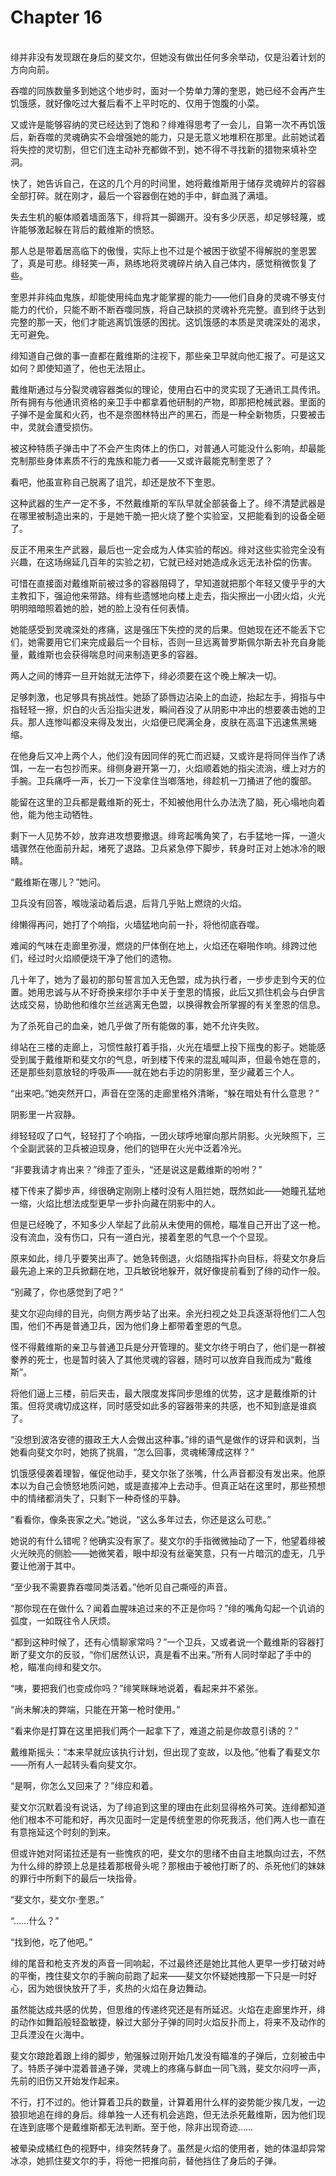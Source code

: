 # Chapter 16

<br>
绯并非没有发现跟在身后的斐文尔，但她没有做出任何多余举动，仅是沿着计划的方向向前。

吞噬的同族数量多到她这个地步时，面对一个势单力薄的奎恩，她已经不会再产生饥饿感，就好像吃过大餐后看不上平时吃的、仅用于饱腹的小菜。

又或许是能够容纳的灵已经达到了饱和？绯难得思考了一会儿，自第一次不再饥饿后，新吞噬的灵魂确实不会增强她的能力，只是无意义地堆积在那里。此前她试着将失控的灵切割，但它们连主动补充都做不到，她不得不寻找新的猎物来填补空洞。

快了，她告诉自己，在这的几个月的时间里，她将戴维斯用于储存灵魂碎片的容器全部打碎。就在刚才，最后一个容器倒在她的手中，鲜血溅了满墙。

失去生机的躯体顺着墙面落下，绯将其一脚踢开。没有多少厌恶，却足够轻蔑，或许能够激起躲在背后的戴维斯的愤怒。

那人总是带着居高临下的傲慢，实际上也不过是个被困于欲望不得解脱的奎恩罢了，真是可悲。绯轻笑一声，熟练地将灵魂碎片纳入自己体内，感觉稍微恢复了些。

奎恩并非纯血鬼族，却能使用纯血鬼才能掌握的能力——他们自身的灵魂不够支付能力的代价，只能不断不断吞噬同族，将自己缺损的灵魂补充完整。直到终于达到完整的那一天，他们才能逃离饥饿感的困扰。这饥饿感的本质是灵魂深处的渴求，无可避免。

绯知道自己做的事一直都在戴维斯的注视下，那些亲卫早就向他汇报了。可是这又如何？即使知道了，他也无法阻止。

戴维斯通过与分裂灵魂容器类似的理论，使用白石中的灵实现了无通讯工具传讯。所有拥有与他通讯资格的亲卫手中都拿着他研制的产物，即那把枪械武器。里面的子弹不是金属和火药，也不是奈图林特出产的黑石，而是一种全新物质，只要被击中，灵就会遭受损伤。

被这种特质子弹击中了不会产生肉体上的伤口，对普通人可能没什么影响，却最能克制那些身体素质不行的鬼族和能力者——又或许最能克制奎恩了？

看吧，他虽宣称自己脱离了诅咒，却还是放不下奎恩。

这种武器的生产一定不多，不然戴维斯的军队早就全部装备上了。绯不清楚武器是在哪里被制造出来的，于是她干脆一把火烧了整个实验室，又把能看到的设备全砸了。

反正不用来生产武器，最后也一定会成为人体实验的帮凶。绯对这些实验完全没有兴趣，在这场绵延几百年的实验之初，它就已经对她造成永远无法补偿的伤害。

可惜在直接面对戴维斯前被过多的容器阻碍了，早知道就把那个年轻又傻乎乎的大主教扣下，强迫他来带路。绯有些遗憾地向楼上走去，指尖擦出一小团火焰，火光明明暗暗照着她的脸，她的脸上没有任何表情。

她能感受到灵魂深处的疼痛，这是强压下失控的灵的后果。但她现在还不能丢下它们，她需要用它们来完成最后一个目标，否则一旦远离普罗斯佩尔斯去补充自身能量，戴维斯也会获得喘息时间来制造更多的容器。

两人之间的博弈一旦开始就无法停下，绯必须要在这个晚上解决一切。

足够刺激，也足够具有挑战性。她舔了舔唇边沾染上的血迹，抬起左手，拇指与中指轻轻一擦，炽白的火舌沿指尖迸发，瞬间吞没了从阴影中冲出的想要袭击她的卫兵。那人连惨叫都没来得及发出，火焰便已爬满全身，皮肤在高温下迅速焦黑蜷缩。

在他身后又冲上两个人，他们没有因同伴的死亡而迟疑，又或许是将同伴当作了诱饵，一左一右包抄而来。绯侧身避开第一刀，火焰顺着她的指尖流淌，缠上对方的手腕。卫兵痛呼一声，长刀一下没拿住当啷落地，绯趁机一刀捅进了他的腹部。

能留在这里的卫兵都是戴维斯的死士，不知被他用什么办法洗了脑，死心塌地向着他，能为他主动牺牲。

剩下一人见势不妙，放弃进攻想要撤退。绯弯起嘴角笑了，右手猛地一挥，一道火墙骤然在他面前升起，堵死了退路。卫兵紧急停下脚步，转身时正对上她冰冷的眼睛。

“戴维斯在哪儿？”她问。

卫兵没有回答，喉咙滚动着后退，后背几乎贴上燃烧的火焰。

绯懒得再问，她打了个响指，火墙猛地向前一扑，将他彻底吞噬。

难闻的气味在走廊里弥漫，燃烧的尸体倒在地上，火焰还在噼啪作响。绯跨过他们，经过时火焰顺便烧干净了他们的遗物。

几十年了，她为了最初的那句誓言加入无色盟，成为执行者，一步步走到今天的位置。她用忠诚与从不好奇换来缪尔手中关于奎恩的情报，此后又抓住机会与白伊言达成交易，协助他和维尔兰丝逃离无色盟，以换得教会所掌握的有关奎恩的信息。

为了杀死自己的血亲，她几乎做了所有能做的事，她不允许失败。

绯站在三楼的走廊上，习惯性敲打着手指，火光在墙壁上投下摇曳的影子。她能感受到属于戴维斯和斐文尔的气息，听到楼下传来的混乱喊叫声，但最令她在意的，还是那些刻意放轻的呼吸声——就在她右手边的阴影里，至少藏着三个人。

“出来吧。”她突然开口，声音在空荡的走廊里格外清晰，“躲在暗处有什么意思？”

阴影里一片寂静。

绯轻轻叹了口气，轻轻打了个响指，一团火球呼地窜向那片阴影。火光映照下，三个全副武装的卫兵被迫现身，他们的铠甲在火光中泛着冷光。

“非要我请才肯出来？”绯歪了歪头，“还是说这是戴维斯的吩咐？”

楼下传来了脚步声，绯很确定刚刚上楼时没有人阻拦她，既然如此——她瞳孔猛地一缩，火焰比想法成型更早一步扑向藏在阴影中的人。

但是已经晚了，不知多少人举起了此前从未使用的佩枪，瞄准自己开出了这一枪。没有流血，没有伤口，只有一道白光，接着奎恩的气息一个个显现。

原来如此，绯几乎要笑出声了。她急转倒退，火焰随指挥扑向目标，将斐文尔身后最先追上来的卫兵掀翻在地，卫兵敏锐地躲开，就好像提前看到了绯的动作一般。

“别藏了，你也感觉到了吧？”

斐文尔迎向绯的目光，向侧方两步站了出来。余光扫视之处卫兵逐渐将他们二人包围，他们不再是普通卫兵，因为他们身上都带着奎恩的气息。

怪不得戴维斯的亲卫与普通卫兵是分开管理的。斐文尔终于明白了，他们是一群被豢养的死士，也是暂时装入了其他灵魂的容器，随时可以放弃自我而成为“戴维斯”。

将他们逼上三楼，前后夹击，最大限度发挥同步思维的优势，这才是戴维斯的计策。但将灵魂切成这样，同时感受如此多的容器带来的共感，也不知到底是谁疯了。

“没想到波洛安德的摄政王大人会做出这种事。”绯的语气是做作的讶异和讽刺，当她看向斐文尔时，她挑了挑眉，“怎么回事，灵魂稀薄成这样？”

饥饿感侵袭着理智，催促他动手，斐文尔张了张嘴，什么声音都没有发出来。他原本以为自己会愤怒地质问她，或是直接冲上去动手。但真正站在这里时，那些预想中的情绪都消失了，只剩下一种奇怪的平静。

“看看你，像条丧家之犬。”她说，“这么多年过去，你还是这么可悲。”

她说的有什么错呢？他确实没有家了。斐文尔的手指微微抽动了一下，他望着绯被火光映亮的侧脸——她微笑着，眼中却没有丝毫笑意，只有一片暗沉的虚无，几乎要让他溺于其中。

“至少我不需要靠吞噬同类活着。”他听见自己嘶哑的声音。

“那你现在在做什么？闻着血腥味追过来的不正是你吗？”绯的嘴角勾起一个讥诮的弧度，一如既往令人厌烦。

“都到这种时候了，还有心情聊家常吗？”一个卫兵，又或者说一个戴维斯的容器打断了斐文尔的反驳，“你们居然认识，真是看不出来。”所有人同时举起了手中的枪，瞄准向绯和斐文尔。

“咦，要把我们也变成你吗？”绯笑眯眯地说着，看起来并不紧张。

“尚未解决的弊端，只能在开第一枪时使用。”

“看来你是打算在这里把我们两个一起拿下了，难道之前是你故意引诱的？”

戴维斯摇头：“本来早就应该执行计划，但出现了变故，以及他。”他看了看斐文尔——所有人一起转头看向斐文尔。

“是啊，你怎么又回来了？”绯应和着。

斐文尔沉默着没有说话，为了绯追到这里的理由在此刻显得格外可笑。连绯都知道他们根本不可能和好，再次见面时一定是传统奎恩的你死我活，他们两人也一直在有意拖延这个时刻的到来。

但或许她对阿诺拉还是有一些愧疚的吧，斐文尔的思绪不由自主地飘向过去，不然为什么绯的脖颈上总是挂着那根骨头呢？那根由于被他打断了的、杀死他们的妹妹的罪行中所剩下的最后一块指骨。

“斐文尔，斐文尔·奎恩。”

“……什么？”

“找到他，吃了他吧。”

绯的尾音和枪支齐发的声音一同响起，不过最终还是她比其他人更早一步打破对峙的平衡，拽住斐文尔的手腕向前跑了起来——斐文尔怀疑她拽那一下只是一时好心，因为她很快放开了手，炙热的火焰在身边舞动。

虽然能达成共感的优势，但思维的传递终究还是有所延迟。火焰在走廊里炸开，绯的动作如舞蹈般轻盈敏捷，躲过大部分子弹的同时火焰反扑而上，将来不及动作的卫兵湮没在火海中。

斐文尔踉跄着跟上绯的脚步，勉强躲过刚开始几发没有瞄准的子弹后，立刻被击中了。特质子弹中混着普通子弹，灵魂上的疼痛与鲜血一同飞溅，斐文尔闷哼一声，先前的旧伤又开始发作起来。

不行，打不过的。他计算着卫兵的数量，计算着用什么样的姿势能少挨几发，一边狼狈地追在绯的身后。绯单独一人还有机会逃跑，但无法杀死戴维斯，因为他们现在连到底哪个是戴维斯都无法判断。至于他，除非出现奇迹……

被晕染成橘红色的视野中，绯突然转身了。虽然是火焰的使用者，她的体温却异常冰凉，她抓住斐文尔的手，将他一把推向前，替他挡住了身后的子弹。

